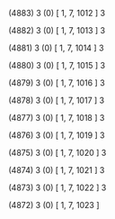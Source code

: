 (4883) 3 (0) [ 1, 7, 1012 ] 3 


(4882) 3 (0) [ 1, 7, 1013 ] 3 


(4881) 3 (0) [ 1, 7, 1014 ] 3 


(4880) 3 (0) [ 1, 7, 1015 ] 3 


(4879) 3 (0) [ 1, 7, 1016 ] 3 


(4878) 3 (0) [ 1, 7, 1017 ] 3 


(4877) 3 (0) [ 1, 7, 1018 ] 3 


(4876) 3 (0) [ 1, 7, 1019 ] 3 


(4875) 3 (0) [ 1, 7, 1020 ] 3 


(4874) 3 (0) [ 1, 7, 1021 ] 3 


(4873) 3 (0) [ 1, 7, 1022 ] 3 


(4872) 3 (0) [ 1, 7, 1023 ]  

